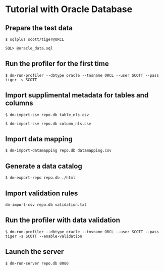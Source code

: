 
# Tutorial with Oracle Database

## Prepare the test data

```
$ sqlplus scott/tiger@ORCL
```

```
SQL> @oracle_data.sql
```

## Run the profiler for the first time

```
$ dm-run-profiler --dbtype oracle --tnsname ORCL --user SCOTT --pass tiger -s SCOTT
```

## Import supplimental metadata for tables and columns

```
$ dm-import-csv repo.db table_nls.csv
```

```
$ dm-import-csv repo.db column_nls.csv
```

## Import data mapping

```
$ dm-import-datamapping repo.db datamapping.csv
```

## Generate a data catalog

```
$ dm-export-repo repo.db ./html
```

## Import validation rules

```
dm-import-csv repo.db validation.txt
```

## Run the profiler with data validation

```
$ dm-run-profiler --dbtype oracle --tnsname ORCL --user SCOTT --pass tiger -s SCOTT --enable-validation
```

## Launch the server

```
$ dm-run-server repo.db 8080
```
